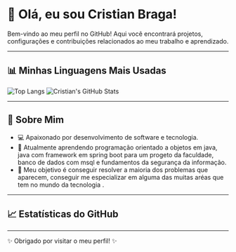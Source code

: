 # 👋 Olá, eu sou Cristian Braga!

Bem-vindo ao meu perfil no GitHub! Aqui você encontrará projetos, configurações e contribuições relacionados ao meu trabalho e aprendizado.

---

## 📊 Minhas Linguagens Mais Usadas

![Top Langs](https://github-readme-stats.vercel.app/api/top-langs/?username=CristianBraga7&layout=compact&theme=dracula)  ![Cristian's GitHub Stats](https://github-readme-stats.vercel.app/api?username=CristianBraga7&show_icons=true&theme=dracula)

---

## 📖 Sobre Mim
- 💻 Apaixonado por desenvolvimento de software e tecnologia.
- 🌱 Atualmente aprendendo programação orientado a objetos em java, java com framework em spring boot para um progeto da faculdade, banco de dados com msql e fundamentos da segurança da informação.
- 🎯 Meu objetivo é conseguir resolver a maioria dos problemas que aparecem, conseguir me especializar em alguma das muitas aréas que tem no mundo da tecnologia .

---

## 📈 Estatísticas do GitHub



---
✨ Obrigado por visitar o meu perfil! ✨
